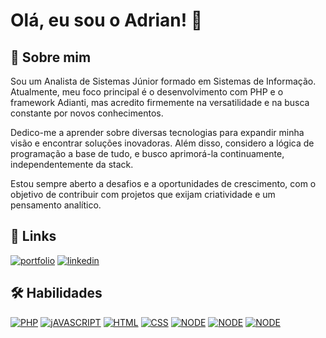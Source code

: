 # Olá, eu sou o Adrian! 👋

## 🚀 Sobre mim
Sou um Analista de Sistemas Júnior formado em Sistemas de Informação. Atualmente, meu foco principal é o desenvolvimento com PHP e o framework Adianti, mas acredito firmemente na versatilidade e na busca constante por novos conhecimentos.

Dedico-me a aprender sobre diversas tecnologias para expandir minha visão e encontrar soluções inovadoras. Além disso, considero a lógica de programação a base de tudo, e busco aprimorá-la continuamente, independentemente da stack.

Estou sempre aberto a desafios e a oportunidades de crescimento, com o objetivo de contribuir com projetos que exijam criatividade e um pensamento analítico.

## 🔗 Links
[![portfolio](https://img.shields.io/badge/my_portfolio-000?style=for-the-badge&logo=ko-fi&logoColor=white)](#)
[![linkedin](https://img.shields.io/badge/linkedin-0A66C2?style=for-the-badge&logo=linkedin&logoColor=white)](https:/www.linkedin.com/in/adrianrsilva)

## 🛠 Habilidades
[![PHP](https://img.shields.io/badge/PHP-777BB4?style=for-the-badge&logo=php&logoColor=white)](#)
[![jAVASCRIPT](https://img.shields.io/badge/JavaScript-323330?style=for-the-badge&logo=javascript&logoColor=F7DF1E)](#)
[![HTML](https://img.shields.io/badge/HTML5-E34F26?style=for-the-badge&logo=html5&logoColor=white)](#)
[![CSS](https://img.shields.io/badge/CSS3-1572B6?style=for-the-badge&logo=css3&logoColor=white)](#)
[![NODE](https://img.shields.io/badge/Node%20js-339933?style=for-the-badge&logo=nodedotjs&logoColor=white)](#)
[![NODE](https://img.shields.io/badge/MySQL-005C84?style=for-the-badge&logo=mysql&logoColor=white)](#)
[![NODE](https://img.shields.io/badge/Microsoft%20SQL%20Server-CC2927?style=for-the-badge&logo=microsoft%20sql%20server&logoColor=white)](#)

